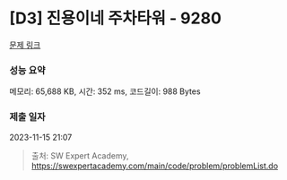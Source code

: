 # [D3] 진용이네 주차타워 - 9280 

[문제 링크](https://swexpertacademy.com/main/code/problem/problemDetail.do?contestProbId=AW9j74FacD0DFAUY) 

### 성능 요약

메모리: 65,688 KB, 시간: 352 ms, 코드길이: 988 Bytes

### 제출 일자

2023-11-15 21:07



> 출처: SW Expert Academy, https://swexpertacademy.com/main/code/problem/problemList.do